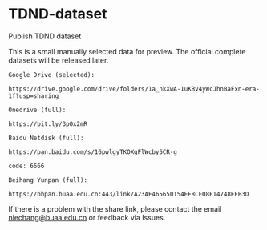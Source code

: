 # TDND-dataset
Publish TDND dataset

This is a small manually selected data for preview. The official complete datasets will be released later.


```
Google Drive (selected):

https://drive.google.com/drive/folders/1a_nkXwA-1uKBv4yWcJhnBaFxn-era-1f?usp=sharing
```

```
Onedrive (full):

https://bit.ly/3p0x2mR
```

```
Baidu Netdisk (full):

https://pan.baidu.com/s/16pwlgyTKOXgFlWcby5CR-g 

code: 6666
```

```
Beihang Yunpan (full):

https://bhpan.buaa.edu.cn:443/link/A23AF465650154EF8CE08E14748EEB3D
```


If there is a problem with the share link, please contact the email niechang@buaa.edu.cn or feedback via Issues.
